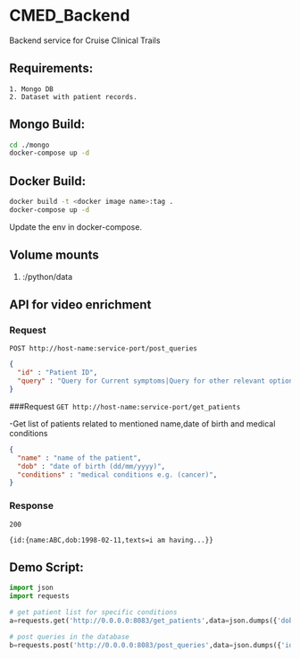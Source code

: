 # CMED_Backend

Backend service for Cruise Clinical Trails

## Requirements:
```
1. Mongo DB 
2. Dataset with patient records.
```


## Mongo Build:

```bash
cd ./mongo
docker-compose up -d
```

## Docker Build: 

```bash
docker build -t <docker image name>:tag .
docker-compose up -d
```
Update the env in docker-compose.

## Volume mounts
1. <host-data-path>:/python/data



## API for video enrichment

### Request
`POST http://host-name:service-port/post_queries`

```json
{
  "id" : "Patient ID", 
  "query" : "Query for Current symptoms|Query for other relevant options",
}
```
###Request
`GET http://host-name:service-port/get_patients`

-Get list of patients related to mentioned name,date of birth and medical conditions
```json
{
  "name" : "name of the patient", 
  "dob" : "date of birth (dd/mm/yyyy)", 
  "conditions" : "medical conditions e.g. (cancer)",
}
```
### Response

    200

    {id:{name:ABC,dob:1998-02-11,texts=i am having...}}


## Demo Script:

```python
import json
import requests

# get patient list for specific conditions
a=requests.get('http://0.0.0.0:8083/get_patients',data=json.dumps({'dob':'','name':'william'}))

# post queries in the database
b=requests.post('http://0.0.0.0:8083/post_queries',data=json.dumps({'id':'6a9252fa-0132-46a1-8e56-c18f7cd80881','query':'Parker|hmmm'}))
```